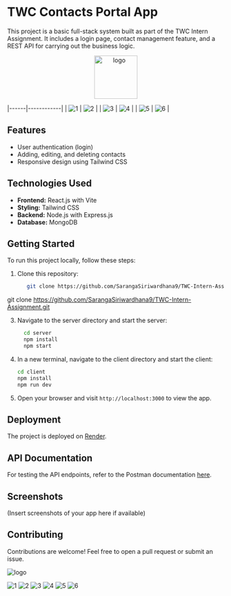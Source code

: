 

# TWC Contacts Portal App

This project is a basic full-stack system built as part of the TWC Intern Assignment. It includes a login page, contact management feature, and a REST API for carrying out the business logic.


<div align="center">
  <img src="https://github.com/SarangaSiriwardhana9/TWC-Intern-Assignment/assets/99233703/9f304c37-ed8b-4983-8ddd-fb3427bc5f96" alt="logo" width="100px"/>
</div>


|------|------------|
| ![1](https://github.com/SarangaSiriwardhana9/TWC-Intern-Assignment/assets/99233703/7e49186a-c7a2-4d3b-86c7-507cf67f2084) | ![2](https://github.com/SarangaSiriwardhana9/TWC-Intern-Assignment/assets/99233703/35a17666-45fb-44c1-85f8-6c8e79520d18) |
| ![3](https://github.com/SarangaSiriwardhana9/TWC-Intern-Assignment/assets/99233703/5ba8f34e-3ab8-480a-9ad6-25cd3c1f5085) | ![4](https://github.com/SarangaSiriwardhana9/TWC-Intern-Assignment/assets/99233703/41a0506e-beaf-4d9b-8dac-9613c50df31d) |
| ![5](https://github.com/SarangaSiriwardhana9/TWC-Intern-Assignment/assets/99233703/70dfb58b-1f3f-4e49-898d-89554a34f7f0) | ![6](https://github.com/SarangaSiriwardhana9/TWC-Intern-Assignment/assets/99233703/6c6b50ab-1ba6-45f5-bafa-54ba16cf12bc) |


## Features

- User authentication (login)
- Adding, editing, and deleting contacts
- Responsive design using Tailwind CSS

## Technologies Used
- **Frontend:** React.js with Vite
- **Styling:** Tailwind CSS
- **Backend:** Node.js with Express.js
- **Database:** MongoDB
  
## Getting Started

To run this project locally, follow these steps:

1. Clone this repository:
   
    ```bash
       git clone https://github.com/SarangaSiriwardhana9/TWC-Intern-Assignment.git
    ```
  git clone https://github.com/SarangaSiriwardhana9/TWC-Intern-Assignment.git

3. Navigate to the server directory and start the server:

      ```bash
        cd server
        npm install
        npm start
      ```

3. In a new terminal, navigate to the client directory and start the client:

     ```bash
    cd client
    npm install
    npm run dev  
    ```

4. Open your browser and visit `http://localhost:3000` to view the app.

## Deployment
The project is deployed on [Render](https://twc-intern-assignment-deployed.onrender.com). 

## API Documentation

For testing the API endpoints, refer to the Postman documentation [here](https://documenter.getpostman.com/view/26798436/2sA3BkbCe6).

## Screenshots

(Insert screenshots of your app here if available)

## Contributing

Contributions are welcome! Feel free to open a pull request or submit an issue.

![logo](https://github.com/SarangaSiriwardhana9/TWC-Intern-Assignment/assets/99233703/9f304c37-ed8b-4983-8ddd-fb3427bc5f96)

![1](https://github.com/SarangaSiriwardhana9/TWC-Intern-Assignment/assets/99233703/7e49186a-c7a2-4d3b-86c7-507cf67f2084)
![2](https://github.com/SarangaSiriwardhana9/TWC-Intern-Assignment/assets/99233703/35a17666-45fb-44c1-85f8-6c8e79520d18)
![3](https://github.com/SarangaSiriwardhana9/TWC-Intern-Assignment/assets/99233703/5ba8f34e-3ab8-480a-9ad6-25cd3c1f5085)
![4](https://github.com/SarangaSiriwardhana9/TWC-Intern-Assignment/assets/99233703/41a0506e-beaf-4d9b-8dac-9613c50df31d)
![5](https://github.com/SarangaSiriwardhana9/TWC-Intern-Assignment/assets/99233703/70dfb58b-1f3f-4e49-898d-89554a34f7f0)
![6](https://github.com/SarangaSiriwardhana9/TWC-Intern-Assignment/assets/99233703/6c6b50ab-1ba6-45f5-bafa-54ba16cf12bc)






